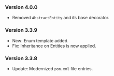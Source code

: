 ### Version 4.0.0

- Removed `AbstractEntity` and its base decorator.

### Version 3.3.9

- New: Enum template added.
- Fix: Inheritance on Entities is now applied.

### Version 3.3.8

- Update: Modernized `pom.xml` file entries.
